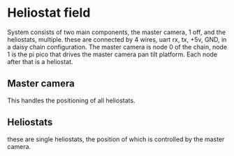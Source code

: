 # Heliostat field

System consists of two main components, the master camera, 1 off, and the heliostats, multiple.  these are connected by 4 wires, uart rx, tx, +5v, GND, in a daisy chain configuration.
The master camera is node 0 of the chain, node 1 is the pi pico that drives the master camera  pan tilt platform.  Each node after that is a heliostat.

## Master camera
This handles the positioning of all heliostats.

## Heliostats
these are single heliostats, the position of which is controlled by the master camera.

